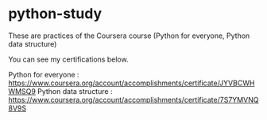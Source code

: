 # python-study

These are practices of the Coursera course (Python for everyone, Python data structure)

You can see my certifications below.

Python for everyone : https://www.coursera.org/account/accomplishments/certificate/JYVBCWHWMSQ9
Python data structure : https://www.coursera.org/account/accomplishments/certificate/7S7YMVNQ8V9S
